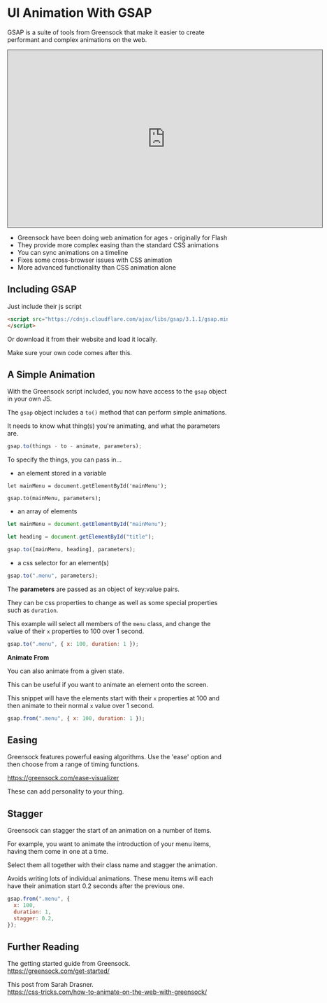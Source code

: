 # UI Animation With GSAP

GSAP is a suite of tools from Greensock that make it easier to create performant and complex animations on the web.

<iframe src="https://dmureplay.cloud.panopto.eu/Panopto/Pages/Embed.aspx?id=af36d9a3-2c1e-4f7e-b3b4-acb4011a4368&autoplay=false&offerviewer=true&showtitle=true&showbrand=false&start=0&interactivity=all" height="405" width="720" style="border: 1px solid #464646;" allowfullscreen allow="autoplay"></iframe>

- Greensock have been doing web animation for ages - originally for Flash
- They provide more complex easing than the standard CSS animations
- You can sync animations on a timeline
- Fixes some cross-browser issues with CSS animation
- More advanced functionality than CSS animation alone

## Including GSAP

Just include their js script

```HTML
<script src="https://cdnjs.cloudflare.com/ajax/libs/gsap/3.1.1/gsap.min.js">
</script>
```

Or download it from their website and load it locally.

Make sure your own code comes after this.

## A Simple Animation

With the Greensock script included, you now have access to the `gsap` object in your own JS.

The `gsap` object includes a `to()` method that can perform simple animations.

It needs to know what thing(s) you're animating, and what the parameters are.

```js
gsap.to(things - to - animate, parameters);
```

To specify the things, you can pass in...

- an element stored in a variable

```JS
let mainMenu = document.getElementById('mainMenu');

gsap.to(mainMenu, parameters);
```

- an array of elements

```js
let mainMenu = document.getElementById("mainMenu");

let heading = document.getElementById("title");

gsap.to([mainMenu, heading], parameters);
```

- a css selector for an element(s)

```js
gsap.to(".menu", parameters);
```

The **parameters** are passed as an object of key:value pairs.

They can be css properties to change as well as some special properties such as `duration`.

This example will select all members of the `menu` class, and change the value of their `x` properties to 100 over 1 second.

```js
gsap.to(".menu", { x: 100, duration: 1 });
```

**Animate From**

You can also animate from a given state.

This can be useful if you want to animate an element onto the screen.

This snippet will have the elements start with their `x` properties at 100 and then animate to their normal `x` value over 1 second.

```js
gsap.from(".menu", { x: 100, duration: 1 });
```

## Easing

Greensock features powerful easing algorithms. Use the 'ease' option and then choose from a range of timing functions.

<https://greensock.com/ease-visualizer>

These can add personality to your thing.

## Stagger

Greensock can stagger the start of an animation on a number of items.

For example, you want to animate the introduction of your menu items, having them come in one at a time.

Select them all together with their class name and stagger the animation.

Avoids writing lots of individual animations. These menu items will each have their animation start 0.2 seconds after the previous one.

```js
gsap.from(".menu", {
  x: 100,
  duration: 1,
  stagger: 0.2,
});
```

## Further Reading

The getting started guide from Greensock.  
<https://greensock.com/get-started/>

This post from Sarah Drasner.  
<https://css-tricks.com/how-to-animate-on-the-web-with-greensock/>
